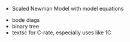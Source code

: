 * Scaled Newman Model with model equations
- bode diags
- binary tree 
- textsc for C-rate, especially uses like 1C
